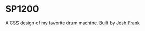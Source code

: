 # SP1200

A CSS design of my favorite drum machine. Built by [Josh Frank](https://www.linkedin.com/in/josh-frank-10018997/)